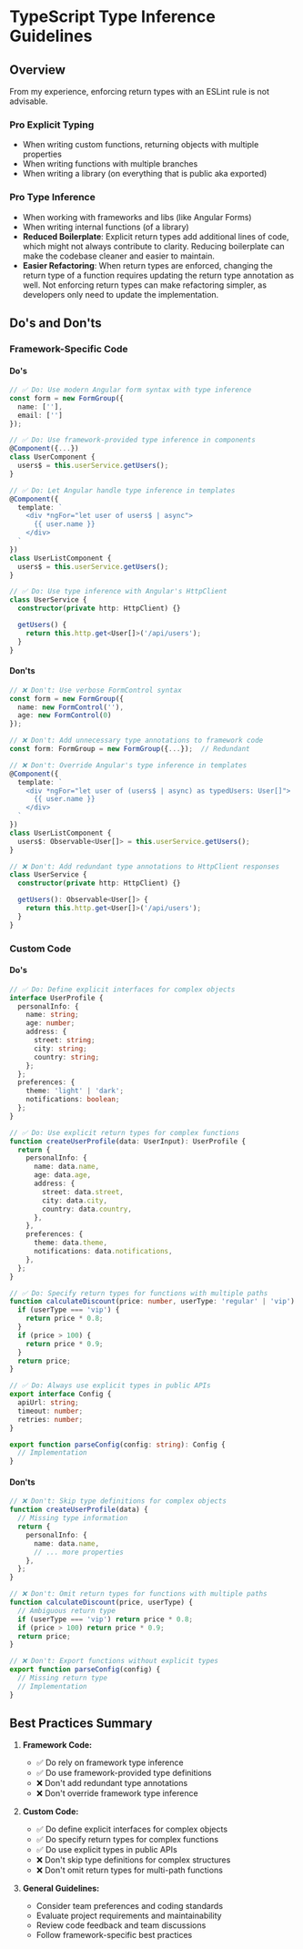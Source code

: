 # TypeScript Type Inference Guidelines

## Overview

From my experience, enforcing return types with an ESLint rule is not advisable.

### Pro Explicit Typing

- When writing custom functions, returning objects with multiple properties
- When writing functions with multiple branches
- When writing a library (on everything that is public aka exported)

### Pro Type Inference

- When working with frameworks and libs (like Angular Forms)
- When writing internal functions (of a library)
- **Reduced Boilerplate**: Explicit return types add additional lines of code, which might not always contribute to clarity. Reducing boilerplate can make the codebase cleaner and easier to maintain.
- **Easier Refactoring**: When return types are enforced, changing the return type of a function requires updating the return type annotation as well. Not enforcing return types can make refactoring simpler, as developers only need to update the implementation.

## Do's and Don'ts

### Framework-Specific Code

#### Do's

```typescript
// ✅ Do: Use modern Angular form syntax with type inference
const form = new FormGroup({
  name: [''],
  email: ['']
});

// ✅ Do: Use framework-provided type inference in components
@Component({...})
class UserComponent {
  users$ = this.userService.getUsers();
}

// ✅ Do: Let Angular handle type inference in templates
@Component({
  template: `
    <div *ngFor="let user of users$ | async">
      {{ user.name }}
    </div>
  `
})
class UserListComponent {
  users$ = this.userService.getUsers();
}

// ✅ Do: Use type inference with Angular's HttpClient
class UserService {
  constructor(private http: HttpClient) {}

  getUsers() {
    return this.http.get<User[]>('/api/users');
  }
}
```

#### Don'ts

```typescript
// ❌ Don't: Use verbose FormControl syntax
const form = new FormGroup({
  name: new FormControl(''),
  age: new FormControl(0)
});

// ❌ Don't: Add unnecessary type annotations to framework code
const form: FormGroup = new FormGroup({...});  // Redundant

// ❌ Don't: Override Angular's type inference in templates
@Component({
  template: `
    <div *ngFor="let user of (users$ | async) as typedUsers: User[]">
      {{ user.name }}
    </div>
  `
})
class UserListComponent {
  users$: Observable<User[]> = this.userService.getUsers();
}

// ❌ Don't: Add redundant type annotations to HttpClient responses
class UserService {
  constructor(private http: HttpClient) {}

  getUsers(): Observable<User[]> {
    return this.http.get<User[]>('/api/users');
  }
}
```

### Custom Code

#### Do's

```typescript
// ✅ Do: Define explicit interfaces for complex objects
interface UserProfile {
  personalInfo: {
    name: string;
    age: number;
    address: {
      street: string;
      city: string;
      country: string;
    };
  };
  preferences: {
    theme: 'light' | 'dark';
    notifications: boolean;
  };
}

// ✅ Do: Use explicit return types for complex functions
function createUserProfile(data: UserInput): UserProfile {
  return {
    personalInfo: {
      name: data.name,
      age: data.age,
      address: {
        street: data.street,
        city: data.city,
        country: data.country,
      },
    },
    preferences: {
      theme: data.theme,
      notifications: data.notifications,
    },
  };
}

// ✅ Do: Specify return types for functions with multiple paths
function calculateDiscount(price: number, userType: 'regular' | 'vip'): number {
  if (userType === 'vip') {
    return price * 0.8;
  }
  if (price > 100) {
    return price * 0.9;
  }
  return price;
}

// ✅ Do: Always use explicit types in public APIs
export interface Config {
  apiUrl: string;
  timeout: number;
  retries: number;
}

export function parseConfig(config: string): Config {
  // Implementation
}
```

#### Don'ts

```typescript
// ❌ Don't: Skip type definitions for complex objects
function createUserProfile(data) {
  // Missing type information
  return {
    personalInfo: {
      name: data.name,
      // ... more properties
    },
  };
}

// ❌ Don't: Omit return types for functions with multiple paths
function calculateDiscount(price, userType) {
  // Ambiguous return type
  if (userType === 'vip') return price * 0.8;
  if (price > 100) return price * 0.9;
  return price;
}

// ❌ Don't: Export functions without explicit types
export function parseConfig(config) {
  // Missing return type
  // Implementation
}
```

## Best Practices Summary

1. **Framework Code:**

   - ✅ Do rely on framework type inference
   - ✅ Do use framework-provided type definitions
   - ❌ Don't add redundant type annotations
   - ❌ Don't override framework type inference

2. **Custom Code:**

   - ✅ Do define explicit interfaces for complex objects
   - ✅ Do specify return types for complex functions
   - ✅ Do use explicit types in public APIs
   - ❌ Don't skip type definitions for complex structures
   - ❌ Don't omit return types for multi-path functions

3. **General Guidelines:**
   - Consider team preferences and coding standards
   - Evaluate project requirements and maintainability
   - Review code feedback and team discussions
   - Follow framework-specific best practices
